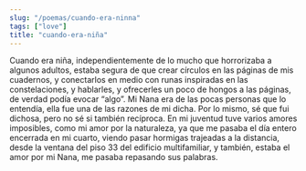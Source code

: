 ```yaml
---
slug: "/poemas/cuando-era-ninna"
tags: ["love"]
title: "cuando-era-niña"
---
```

Cuando era niña, independientemente de lo mucho que horrorizaba a algunos adultos, estaba segura de que crear círculos en las páginas de mis cuadernos, y conectarlos en medio con runas inspiradas en las constelaciones, y hablarles, y ofrecerles un poco de hongos a las páginas, de verdad podía evocar “algo”. Mi Nana era de las pocas personas que lo entendía, ella fue una de las razones de mi dicha. Por lo mismo, sé que fui dichosa, pero no sé si también recíproca. En mi juventud tuve varios amores imposibles, como mi amor por la naturaleza, ya que me pasaba el día entero encerrada en mi cuarto, viendo pasar hormigas trajeadas a la distancia, desde la ventana del piso 33 del edificio multifamiliar, y también, estaba el amor por mi Nana, me pasaba repasando sus palabras.